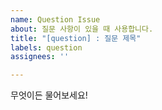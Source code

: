```yaml
---
name: Question Issue
about: 질문 사항이 있을 때 사용합니다.
title: "[question] : 질문 제목"
labels: question
assignees: ''

---
```


무엇이든 물어보세요!
